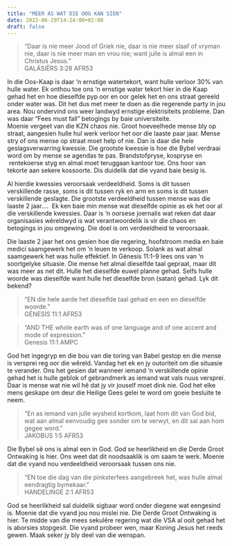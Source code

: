 ```yaml
---
title: "MEER AS WAT DIE OOG KAN SIEN"
date: 2022-06-29T14:24:00+02:00
draft: false
---
```

<html>
 <head></head>
 <body>
  <blockquote>
   <p>“Daar is nie meer Jood of Griek nie, daar is nie meer slaaf of vryman nie, daar is nie meer man en vrou nie; want julle is almal een in Christus Jesus.”<br>‭‭GALÁSIËRS‬ ‭3:28‬ ‭AFR53‬‬</p>
  </blockquote>
  <p>In die Oos-Kaap is daar ‘n ernstige watertekort, want hulle verloor 30% van hulle water. Ek onthou toe ons ‘n ernstige water tekort hier in die Kaap gehad het en hoe dieselfde pyp oor en oor gelek het en ons straat gereeld onder water was. Dit het dus met meer te doen as die regerende party in jou area. Nou ondervind ons weer landwyd ernstige elektrisiteits probleme. Dan was daar “Fees must fall” betogings by baie universiteite.&nbsp;<br>Moenie vergeet van die KZN chaos nie. Groot hoeveelhede mense bly op straat, aangesien hulle hul werk verloor het oor die laaste paar jaar. Mense stry of ons mense op straat moet help of nie. Dan is daar die hele geslagsverwarring kwessie. Die grootste kwessie is hoe die Bybel verdraai word om by mense se agendas te pas. Brandstofpryse, kospryse en &nbsp;rentekoerse styg en almal moet teruggaan kantoor toe. Ons hoor van tekorte aan sekere kossoorte. Dis duidelik dat die vyand baie besig is.</p>
  <p>Al hierdie kwessies veroorsaak verdeeldheid. Soms is dit tussen verskillende rasse, soms is dit tussen ryk en arm en soms is dit tussen verskillende geslagte. Die grootste verdeeldheid tussen mense was die laaste 2 jaar…. &nbsp;Ek ken baie min mense wat dieselfde opinie as ek het oor al die verskillende kwessies. Daar is ‘n oorsese joernalis wat reken dat daar organisasies wêreldwyd is wat verantwoordelik is vir die chaos en betogings in jou omgewing. Die doel is om verdeeldheid te veroorsaak.</p>
  <p>Die laaste 2 jaar het ons gesien hoe die regering, hoofstroom media en baie medici saamgewerk het om ‘n leuen te verkoop. Solank as wat almal &nbsp;<br>saamgewerk het was hulle effektief. In Génesis 11:1-9 lees ons van ‘n soortgelyke situasie. Die mense het almal dieselfde taal gepraat, maar dit was meer as net dit. Hulle het dieselfde euwel planne gehad. Selfs hulle woorde was dieselfde want hulle het dieselfde bron (satan) gehad. Lyk dit bekend?</p>
  <blockquote>
   <p>“EN die hele aarde het dieselfde taal gehad en een en dieselfde woorde.”<br>‭‭GÉNESIS‬ ‭11:1‬ ‭AFR53‬‬</p>
  </blockquote>
  <blockquote>
   <p>“AND THE whole earth was of one language and of one accent and mode of expression.”<br>‭‭Genesis‬ ‭11:1‬ AMPC</p>
  </blockquote>
  <p>God het ingegryp en die bou van die toring van Babel gestop en die mense is versprei reg oor die wêreld. Vandag het ek en jy outoriteit om die situasie te verander. Ons het gesien dat wanneer iemand ‘n verskillende opinie gehad het is hulle geblok of gebrandmerk as iemand wat vals nuus versprei. Daar is mense wat nie wil hê dat jy vir jouself moet dink nie. God het elke mens geskape om deur die Heilige Gees gelei te word om goeie besluite te neem.</p>
  <blockquote>
   <p>“En as iemand van julle wysheid kortkom, laat hom dit van God bid, wat aan almal eenvoudig gee sonder om te verwyt, en dit sal aan hom gegee word.”<br>‭‭JAKOBUS‬ ‭1:5‬ ‭AFR53‬‬</p>
  </blockquote>
  <p>Die Bybel sê ons is almal een in God. God se heerlikheid en die Derde Groot Ontwaking is hier. Ons weet dat dit noodsaaklik is om saam te werk. Moenie dat die vyand nou verdeeldheid veroorsaak tussen ons nie.</p>
  <blockquote>
   <p>“EN toe die dag van die pinksterfees aangebreek het, was hulle almal eendragtig bymekaar.”<br>‭‭HANDELINGE‬ ‭2:1‬ ‭AFR53‬‬</p>
  </blockquote>
  <p>God se heerlikheid sal duidelik sigbaar word onder diegene wat eengesind is. Moenie dat die vyand jou nou mislei nie. Die Derde Groot Ontwaking is hier. Te midde van die mees sekulêre regering wat die VSA al ooit gehad het is aborsies stopgesit. Die vyand probeer wen, maar Koning Jesus het reeds gewen. Maak seker jy bly deel van die wenspan.</p>
 </body>
</html>